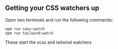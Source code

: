 ## Getting your CSS watchers up

Open two terminals and run the following commands:

```
npm run sass:watch
npm run tailwind:watch
```

These start the scss and tailwind watchers
